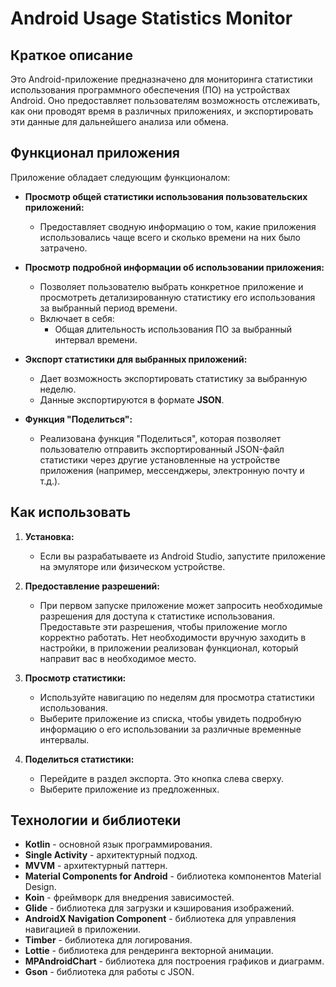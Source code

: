 # Android Usage Statistics Monitor


## Краткое описание

Это Android-приложение предназначено для мониторинга статистики использования программного обеспечения (ПО) на устройствах Android. Оно предоставляет пользователям возможность отслеживать, как они проводят время в различных приложениях, и экспортировать эти данные для дальнейшего анализа или обмена.

## Функционал приложения

Приложение обладает следующим функционалом:

* **Просмотр общей статистики использования пользовательских приложений:**
    * Предоставляет сводную информацию о том, какие приложения использовались чаще всего и сколько времени на них было затрачено.

* **Просмотр подробной информации об использовании приложения:**
    * Позволяет пользователю выбрать конкретное приложение и просмотреть детализированную статистику его использования за выбранный период времени.
    * Включает в себя:
        * Общая длительность использования ПО за выбранный интервал времени.

* **Экспорт статистики для выбранных приложений:**
    * Дает возможность экспортировать статистику за выбранную неделю.
    * Данные экспортируются в формате **JSON**.

* **Функция "Поделиться":**
    * Реализована функция "Поделиться", которая позволяет пользователю отправить экспортированный JSON-файл статистики через другие установленные на устройстве приложения (например, мессенджеры, электронную почту и т.д.).

## Как использовать

1.  **Установка:**
    * Если вы разрабатываете из Android Studio, запустите приложение на эмуляторе или физическом устройстве.

2.  **Предоставление разрешений:**
    * При первом запуске приложение может запросить необходимые разрешения для доступа к статистике использования. Предоставьте эти разрешения, чтобы приложение могло корректно работать. Нет необходимости вручную заходить в настройки, в приложении реализован функционал, который направит вас в необходимое место.

3.  **Просмотр статистики:**
    * Используйте навигацию по неделям для просмотра статистики использования.
    * Выберите приложение из списка, чтобы увидеть подробную информацию о его использовании за различные временные интервалы.

4.  **Поделиться статистики:**
    * Перейдите в раздел экспорта. Это кнопка слева сверху.
    * Выберите приложение из предложенных.

## Технологии и библиотеки

* **Kotlin** - основной язык программирования.
* **Single Activity** - архитектурный подход.
* **MVVM** - архитектурный паттерн.
* **Material Components for Android** - библиотека компонентов Material Design.
* **Koin** - фреймворк для внедрения зависимостей.
* **Glide** - библиотека для загрузки и кэширования изображений.
* **AndroidX Navigation Component** - библиотека для управления навигацией в приложении.
* **Timber** - библиотека для логирования.
* **Lottie** - библиотека для рендеринга векторной анимации.
* **MPAndroidChart** - библиотека для построения графиков и диаграмм.
* **Gson** - библиотека для работы с JSON.
